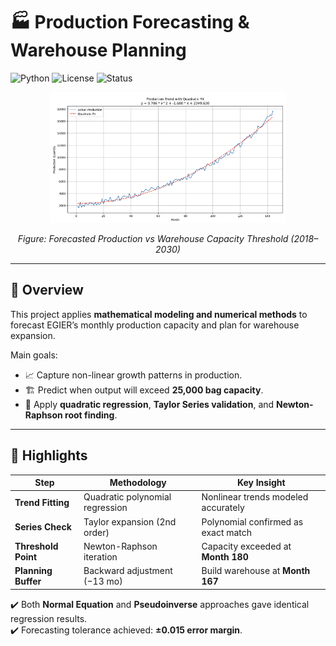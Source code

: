 # 🏭 Production Forecasting & Warehouse Planning

![Python](https://img.shields.io/badge/Python-3.8%2B-blue) 
![License](https://img.shields.io/badge/License-MIT-green) 
![Status](https://img.shields.io/badge/Status-Finished-brightgreen)

<div align="center">
  <img src="figure.png" width="75%">
  <p><em>Figure: Forecasted Production vs Warehouse Capacity Threshold (2018–2030)</em></p>
</div>

---

## 📖 Overview
This project applies **mathematical modeling and numerical methods** to forecast EGIER’s monthly production capacity and plan for warehouse expansion.  

Main goals:
- 📈 Capture non-linear growth patterns in production.  
- 🏗 Predict when output will exceed **25,000 bag capacity**.  
- 🧮 Apply **quadratic regression**, **Taylor Series validation**, and **Newton-Raphson root finding**.  

---

## 🔑 Highlights

| Step | Methodology                  | Key Insight |
|------|-------------------------------|-------------|
| **Trend Fitting** | Quadratic polynomial regression | Nonlinear trends modeled accurately |
| **Series Check**  | Taylor expansion (2nd order)   | Polynomial confirmed as exact match |
| **Threshold Point** | Newton-Raphson iteration     | Capacity exceeded at **Month 180** |
| **Planning Buffer** | Backward adjustment (−13 mo) | Build warehouse at **Month 167** |

✔️ Both **Normal Equation** and **Pseudoinverse** approaches gave identical regression results.  
✔️ Forecasting tolerance achieved: **±0.015 error margin**. 
